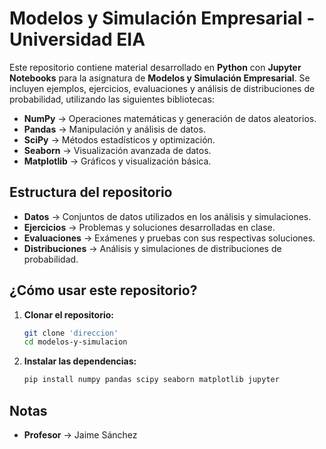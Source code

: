 # Modelos y Simulación Empresarial - Universidad EIA

Este repositorio contiene material desarrollado en **Python** con **Jupyter Notebooks** para la asignatura de **Modelos y Simulación Empresarial**. Se incluyen ejemplos, ejercicios, evaluaciones y análisis de distribuciones de probabilidad, utilizando las siguientes bibliotecas:

- **NumPy** → Operaciones matemáticas y generación de datos aleatorios.  
- **Pandas** → Manipulación y análisis de datos.  
- **SciPy** → Métodos estadísticos y optimización.  
- **Seaborn** → Visualización avanzada de datos.  
- **Matplotlib** → Gráficos y visualización básica.  

## Estructura del repositorio

- **Datos** → Conjuntos de datos utilizados en los análisis y simulaciones.  
- **Ejercicios** → Problemas y soluciones desarrolladas en clase.  
- **Evaluaciones** → Exámenes y pruebas con sus respectivas soluciones.  
- **Distribuciones** → Análisis y simulaciones de distribuciones de probabilidad.  

## ¿Cómo usar este repositorio?

1. **Clonar el repositorio:**  
   ```bash
   git clone 'direccion'
   cd modelos-y-simulacion

2. **Instalar las dependencias:**
   ```bash
   pip install numpy pandas scipy seaborn matplotlib jupyter

## Notas

- **Profesor** → Jaime Sánchez

